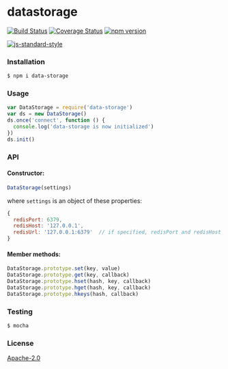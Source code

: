 # datastorage
[![Build Status](https://travis-ci.org/Colored-Coins/datastorage.svg?branch=master)](https://travis-ci.org/Colored-Coins/datastorage) [![Coverage Status](https://coveralls.io/repos/github/Colored-Coins/datastorage/badge.svg?branch=BLOC-45_engineless-sdk)](https://coveralls.io/github/Colored-Coins/datastorage?branch=BLOC-45_engineless-sdk) [![npm version](https://badge.fury.io/js/data-storage.svg)](http://badge.fury.io/js/data-storage)

[![js-standard-style](https://cdn.rawgit.com/feross/standard/master/badge.svg)](https://github.com/feross/standard)

### Installation

```sh
$ npm i data-storage
```
### Usage

```js
var DataStorage = require('data-storage')
var ds = new DataStorage()
ds.once('connect', function () {
  console.log('data-storage is now initialized')
})
ds.init()
```

### API

#### Constructor:
```js
DataStorage(settings)
```
where `settings` is an object of these properties:
```js
{
  redisPort: 6379,
  redisHost: '127.0.0.1',
  redisUrl: '127.0.0.1:6379'  // if specified, redisPort and redisHost are ignored
}
```

#### Member methods:
```js
DataStorage.prototype.set(key, value)
DataStorage.prototype.get(key, callback)
DataStorage.prototype.hset(hash, key, callback)
DataStorage.prototype.hget(hash, key, callback)
DataStorage.prototype.hkeys(hash, callback)
```

### Testing

```sh
$ mocha
```

### License

[Apache-2.0](http://www.apache.org/licenses/LICENSE-2.0)

